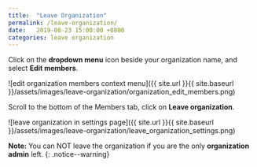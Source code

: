 ```yaml
---
title:  "Leave Organization"
permalink: /leave-organization/
date:   2019-08-23 15:00:00 +0800
categories: leave organization
---
```

Click on the **dropdown menu** icon beside your organization name, and select **Edit members**.

![edit organization members context menu]({{ site.url }}{{ site.baseurl }}/assets/images/leave-organization/organization_edit_members.png)

Scroll to the bottom of the Members tab, click on **Leave organization**.

![leave organization in settings page]({{ site.url }}{{ site.baseurl }}/assets/images/leave-organization/leave_organization_settings.png)


**Note:** You can NOT leave the organization if you are the only **organization admin** left. 
{: .notice--warning}
